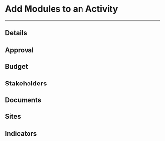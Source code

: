 # Add Modules to an Activity

---

## Details

## Approval

## Budget

## Stakeholders

## Documents

## Sites

## Indicators



